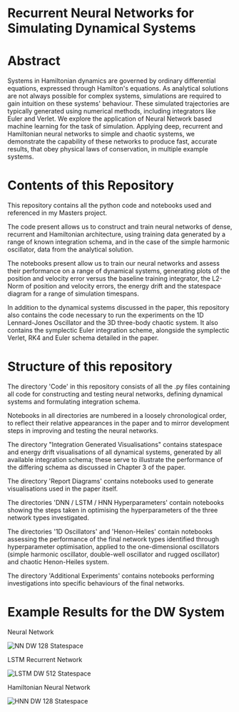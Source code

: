 # Recurrent Neural Networks for Simulating Dynamical Systems

# Abstract
Systems in Hamiltonian dynamics are governed by ordinary differential equations, expressed through Hamilton's equations. As analytical solutions are not always possible for complex systems, simulations are required to gain intuition on these systems' behaviour. These simulated trajectories are typically generated using numerical methods, including integrators like Euler and Verlet. We explore the application of Neural Network based machine learning for the task of simulation. Applying deep, recurrent and Hamiltonian neural networks to simple and chaotic systems, we demonstrate the capability of these networks to produce fast, accurate results, that obey physical laws of conservation, in multiple example systems. 

# Contents of this Repository
This repository contains all the python code and notebooks used and referenced in my Masters project. 

The code present allows us to construct and train neural networks of dense, recurrent and Hamiltonian architecture, using training data generated by a range of known integration schema, and in the case of the simple harmonic oscillator, data from the analytical solution.

The notebooks present allow us to train our neural networks and assess their performance on a range of dynamical systems, generating plots of the position and velocity error versus the baseline training integrator, the L2-Norm of position and velocity errors, the energy drift and the statespace diagram for a range of simulation timespans.

In addition to the dynamical systems discussed in the paper, this repository also contains the code necessary to run the experiments on the 1D Lennard-Jones Oscillator and the 3D three-body chaotic system. It also contains the symplectic Euler integration scheme, alongside the symplectic Verlet, RK4 and Euler schema detailed in the paper.

# Structure of this repository

The directory 'Code' in this repository consists of all the .py files containing all code for constructing and testing neural networks, defining dynamical systems and formulating integration schema. 

Notebooks in all directories are numbered in a loosely chronological order, to reflect their relative appearances in the paper and to mirror development steps in improving and testing the neural networks.

The directory "Integration Generated Visualisations" contains statespace and energy drift visualisations of all dynamical systems, generated by all available integration schema; these serve to illustrate the performance of the differing schema as discussed in Chapter 3 of the paper.

The directory 'Report Diagrams' contains notebooks used to generate visualisations used in the paper itself.

The directories 'DNN / LSTM / HNN Hyperparameters' contain notebooks showing the steps taken in optimising the hyperparameters of the three network types investigated.

The directories '1D Oscillators' and 'Henon-Heiles' contain notebooks assessing the performance of the final network types identified through hyperparameter optimisation, applied to the one-dimensional oscillators (simple harmonic oscillator, double-well oscillator and rugged oscillator) and chaotic Henon-Heiles system.

The directory 'Additional Experiments' contains notebooks performing investigations into specific behaviours of the final networks.

# Example Results for the DW System

Neural Network

![NN DW 128 Statespace](https://user-images.githubusercontent.com/93135270/159294713-39fc3dbd-ac1d-4a5c-bc32-916e46cfe7a8.png)

LSTM Recurrent Network

![LSTM DW 512 Statespace](https://user-images.githubusercontent.com/93135270/159295074-fe6417dc-9873-42a4-9743-3490dc6266d5.png)

Hamiltonian Neural Network

![HNN DW 128 Statespace](https://user-images.githubusercontent.com/93135270/159294644-71cd75b5-e541-4f67-8113-3ba6d18ed2d2.png)


